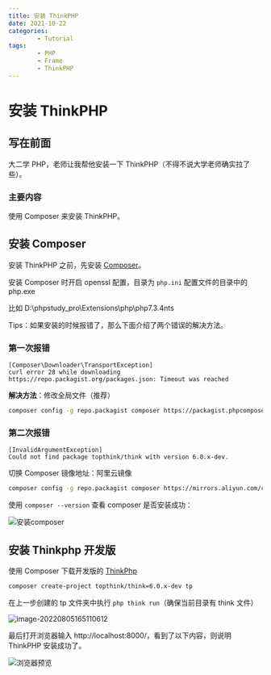 ```yaml
---
title: 安装 ThinkPHP
date: 2021-10-22
categories:
        - Tutorial
tags:
        - PHP
        - Frame
        - ThinkPHP
---
```


# 安装 ThinkPHP

## 写在前面

大二学 PHP，老师让我帮他安装一下 ThinkPHP（不得不说大学老师确实拉了些）。

### 主要内容

使用 Composer 来安装 ThinkPHP。

## 安装 Composer

安装 ThinkPHP 之前，先安装 [Composer](https://getcomposer.org/Composer-Setup.exe)。

安装 Composer 时开启 openssl 配置，目录为 `php.ini` 配置文件的目录中的 php.exe

比如 D:\phpstudy_pro\Extensions\php\php7.3.4nts

Tips：如果安装的时候报错了，那么下面介绍了两个错误的解决方法。

### 第一次报错

```
[Composer\Downloader\TransportException]
curl error 28 while downloading https://repo.packagist.org/packages.json: Timeout was reached
```

**解决方法**：修改全局文件（推荐）

```sh
composer config -g repo.packagist composer https://packagist.phpcomposer.com
```

### 第二次报错

```
[InvalidArgumentException]
Could not find package topthink/think with version 6.0.x-dev.
```

切换 Composer 镜像地址：阿里云镜像

```sh
composer config -g repo.packagist composer https://mirrors.aliyun.com/composer/
```

使用 `composer --version` 查看 composer 是否安装成功：

![安装composer](C:\Users\Rainy\AppData\Roaming\Typora\typora-user-images\image-20220805154418958.png)



## 安装 Thinkphp 开发版

使用 Composer 下载开发版的 [ThinkPhp](https://www.kancloud.cn/manual/thinkphp6_0/1037479)

```sh
composer create-project topthink/think=6.0.x-dev tp
```

在上一步创建的 tp 文件夹中执行 `php think run`（确保当前目录有 think 文件）

![image-20220805165110612](https://gallery.yxzi.xyz/galleries/2022/08/05/php%20think%20ru.png)

最后打开浏览器输入 http://localhost:8000/，看到了以下内容，则说明 ThinkPHP 安装成功了。

![浏览器预览](https://gallery.yxzi.xyz/galleries/2022/08/05/%E6%B5%8F%E8%A7%88%E5%99%A8%E9%A2%84%E8%A7%88.png)
